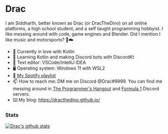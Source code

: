 # Drac

I am Siddharth, better known as Drac (or DracTheDino) on all online platforms, a high school student, and a self taught programming hobbyist. I like messing around with code, game engines and Blender. Did I mention I like music and motorsports? 🚙☁️ 

- 🌱 Currently in love with Kotlin
- 📘 Learning Kotlin and making Discord bots with DiscordKt
- 📔 Text editor: VSCode/IntelliJ IDEA
- 🖥️ Operating system: Windows 11 with WSL2 
- 🎵 [My Spotify playlist](https://open.spotify.com/playlist/16c8EwGMSEp9NSRW8uZOSL?si=41c4699d34754baa)
- 📫 How to reach me: DM me on Discord @Drac#9999. You can find me messing around in [The Programmer's Hangout](https://discord.gg/programming) and [Formula 1](https://discord.gg/formula1) Discord servers. 
- ⌨️ My blog: https://dracthedino.github.io/

### Stats

[![Drac's github stats](https://github-readme-stats.vercel.app/api?username=DracTheDino&theme=radical)](https://github.com/anuraghazra/github-readme-stats)
